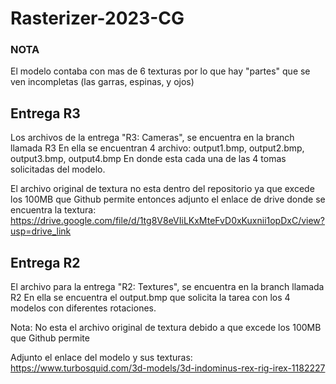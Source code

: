 # Rasterizer-2023-CG

### NOTA
El modelo contaba con mas de 6 texturas por lo que hay "partes" que se ven incompletas
(las garras, espinas, y ojos)

## Entrega R3
Los archivos de la entrega "R3: Cameras", se encuentra en la branch llamada R3
En ella se encuentran 4 archivo: output1.bmp, output2.bmp, output3.bmp, output4.bmp
En donde esta cada una de las 4 tomas solicitadas del modelo.

El archivo original de textura no esta dentro del repositorio ya que excede los 100MB que Github permite
entonces adjunto el enlace de drive donde se encuentra la textura:
https://drive.google.com/file/d/1tg8V8eVIiLKxMteFvD0xKuxnii1opDxC/view?usp=drive_link


## Entrega R2
El archivo para la entrega "R2: Textures", se encuentra en la branch llamada R2
En ella se encuentra el output.bmp que solicita la tarea con los 4 modelos con diferentes rotaciones.

Nota: No esta el archivo original de textura debido a que excede los 100MB que Github permite

Adjunto el enlace del modelo y sus texturas:
https://www.turbosquid.com/3d-models/3d-indominus-rex-rig-irex-1182227


